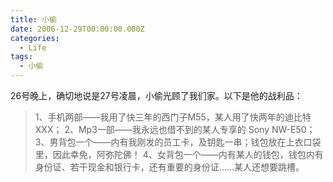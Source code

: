 ```yaml
---
title: 小偷
date: 2006-12-29T00:00:00.000Z
categories:
  - Life
tags:
  - 小偷
---
```


26号晚上，确切地说是27号凌晨，小偷光顾了我们家。以下是他的战利品：

> 1、手机两部——我用了快三年的西门子M55，某人用了快两年的迪比特XXX； 2、Mp3一部——我永远也借不到的某人专享的 Sony NW-E50； 3、男背包一个——内有我刚发的员工卡，及钥匙一串；钱包放在上衣口袋里，因此幸免，阿弥陀佛！ 4、女背包一个——内有某人的钱包，钱包内有身份证、若干现金和银行卡，还有重要的身份证……某人还想要跳槽。
